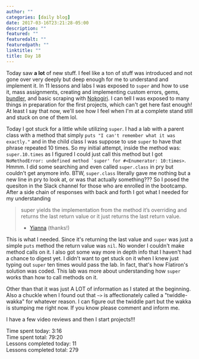 ```yaml
---
author: ""
categories: [daily blog]
date: 2017-03-16T23:21:28-05:00
description: ""
featured: ""
featuredalt: ""
featuredpath: ""
linktitle: ""
title: Day 18
---
```


Today saw **a lot** of new stuff. I feel like a ton of stuff was introduced and not gone over very deeply but deep enough for me to understand and implement it. In 11 lessons and labs I was exposed to `super` and how to use it, mass assignments, creating and implementing custom errors, gems, [bundler][1], and basic scraping with [Nokogiri][2]. I can tell I was exposed to many things in preparation for the first projects, which can't get here fast enough! At least I say that now, we'll see how I feel when I'm at a complete stand still and stuck on one of them lol.

Today I got stuck for a little while utilizing `super`. I had a lab with a parent class with a method that simply `puts "I can't remember what it was exactly."` and in the child class I was suppose to use `super` to have that phrase repeated 10 times. So my initial attempt, inside the method was: `super.10.times` as I figured I could just call this method but I got ``NoMethodError: undefined method `super' for #<Enumerator: 10:times>``. Hmmm. I did some searching and even called `super.class` in pry but couldn't get anymore info. BTW, `super.class` literally gave me nothing but a new line in pry to look at, or was that actually something??? So I posed the quesiton in the Slack channel for those who are enrolled in the bootcamp. After a side chain of responses with back and forth I got what I needed for my understanding

> super yields the implementation from the method it’s overriding and returns the last return value or it just returns the last return value.  
> - [Yianna][3] (thanks!)

This is what I needed. Since it's returning the last value and `super` was just a simple `puts` method the return value was `nil`. No wonder I couldn't make method calls on it. I also got some way more in depth info that I haven't had a chance to digest yet. I didn't want to get stuck on it when I knew just typing out `super` ten times would pass the lab. In fact, that's how Flatiron's solution was coded. This lab was more about understanding how `super` works than how to call methods on it.

Other than that it was just A LOT of information as I stated at the beginning. Also a chuckle when I found out that `~>` is affectionately called a "twiddle-wakka" for whatever reason. I can figure out the twiddle part but the wakka is stumping me right now. If you know please comment and inform me.

I have a few video reviews and then I start projects!!!

Time spent today: 3:16  
Time spent total: 79:20  
Lessons completed today: 11  
Lessons completed total: 279

[1]: https://bundler.io/

[2]: http://www.nokogiri.org/

[3]: https://github.com/genericlady
